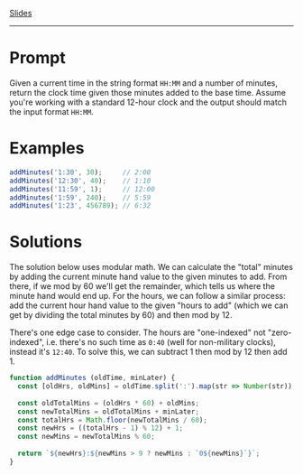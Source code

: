 [Slides](http://slides.com/mschreiber/reacto-5#)

---

# Prompt

Given a current time in the string format `HH:MM` and a number of minutes, return the clock time given those minutes added to the base time. Assume you're working with a standard 12-hour clock and the output should match the input format `HH:MM`.

# Examples

```js
addMinutes('1:30', 30);     // 2:00
addMinutes('12:30', 40);    // 1:10
addMinutes('11:59', 1);     // 12:00
addMinutes('1:59', 240);    // 5:59
addMinutes('1:23', 456789); // 6:32
```

# Solutions

The solution below uses modular math. We can calculate the "total" minutes by adding the current minute hand value to the given minutes to add. From there, if we mod by 60 we'll get the remainder, which tells us where the minute hand would end up. For the hours, we can follow a similar process: add the current hour hand value to the given "hours to add" (which we can get by dividing the total minutes by 60) and then mod by 12.

There's one edge case to consider. The hours are "one-indexed" not "zero-indexed", i.e. there's no such time as `0:40` (well for non-military clocks), instead it's `12:40`. To solve this, we can subtract 1 then mod by 12 then add 1.

```js
function addMinutes (oldTime, minLater) {
  const [oldHrs, oldMins] = oldTime.split(':').map(str => Number(str));
  
  const oldTotalMins = (oldHrs * 60) + oldMins;
  const newTotalMins = oldTotalMins + minLater;
  const totalHrs = Math.floor(newTotalMins / 60);
  const newHrs = ((totalHrs - 1) % 12) + 1;
  const newMins = newTotalMins % 60;
  
  return `${newHrs}:${newMins > 9 ? newMins : `0${newMins}`}`;
}
```